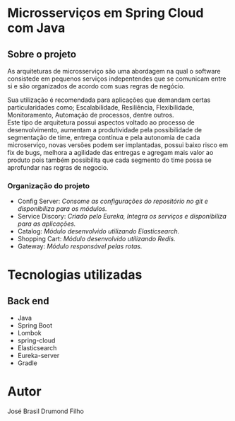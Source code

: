 # Microsserviços em Spring Cloud com Java

## Sobre o projeto

As arquiteturas de microsserviço são uma abordagem na qual o software consistede em pequenos serviços indepentendes que 
se comunicam entre si e são organizados de acordo com suas regras de negócio. 

Sua utilização é recomendada para aplicações que demandam certas particularidades como; Escalabilidade, Resiliência, 
Flexibilidade, Monitoramento, Automação de processos, dentre outros.  
  Este tipo de arquitetura possui aspectos voltado ao processo de desenvolvimento, aumentam a produtividade pela possibilidade de 
segmentação de time, entrega contínua e pela autonomia de cada microserviço, novas versões podem ser implantadas, possui baixo risco em fix de bugs, melhora a agilidade das 
entregas e agregam mais valor ao produto pois também possibilita que cada segmento do time possa se aprofundar nas regras de negocio. 

### Organização do projeto

* Config Server: _Consome as configurações do repositório no git e disponibiliza para os módulos._
* Service Discory: _Criado pelo Eureka, Integra os serviços e disponibiliza para as aplicações._
* Catalog: _Módulo desenvolvido utilizando Elasticsearch._
* Shopping Cart: _Módulo desenvolvido utilizando Redis._
* Gateway: _Módulo responsável pelas rotas._


# Tecnologias utilizadas
## Back end
- Java
- Spring Boot
- Lombok
- spring-cloud
- Elasticsearch
- Eureka-server
- Gradle


# Autor

José Brasil Drumond Filho
